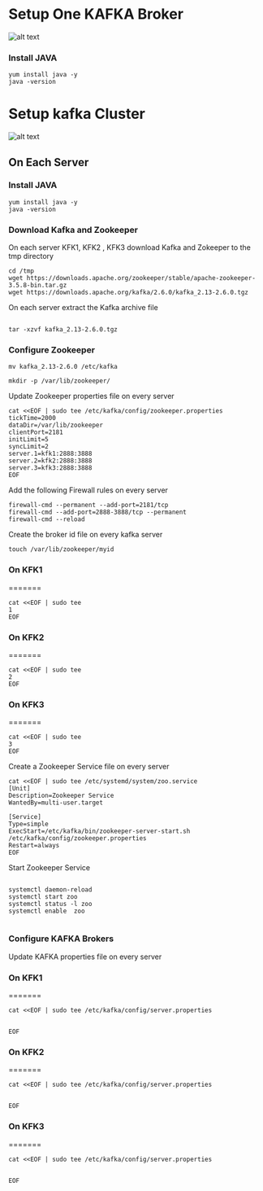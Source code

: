 # Setup One KAFKA Broker

![alt text](https://github.com/allamiro/KAFKA/blob/master/kafka-onebroker.PNG)


### Install JAVA 

```
yum install java -y
java -version
```







# Setup kafka  Cluster 

![alt text](https://github.com/allamiro/KAFKA/blob/master/kafka-cluster.PNG)


## On Each Server

### Install JAVA 

```
yum install java -y
java -version
```

### Download Kafka and Zookeeper

On each server KFK1, KFK2 , KFK3 download Kafka and Zokeeper to the tmp directory 

```
cd /tmp
wget https://downloads.apache.org/zookeeper/stable/apache-zookeeper-3.5.8-bin.tar.gz
wget https://downloads.apache.org/kafka/2.6.0/kafka_2.13-2.6.0.tgz

```

On each server extract the Kafka archive file 

```

tar -xzvf kafka_2.13-2.6.0.tgz

```


### Configure Zookeeper


```
mv kafka_2.13-2.6.0 /etc/kafka

mkdir -p /var/lib/zookeeper/
```

Update Zookeeper properties file on every server

```
cat <<EOF | sudo tee /etc/kafka/config/zookeeper.properties
tickTime=2000
dataDir=/var/lib/zookeeper
clientPort=2181
initLimit=5
syncLimit=2
server.1=kfk1:2888:3888
server.2=kfk2:2888:3888
server.3=kfk3:2888:3888
EOF
```


Add the following Firewall rules on every server 

```
firewall-cmd --permanent --add-port=2181/tcp
firewall-cmd --add-port=2888-3888/tcp --permanent
firewall-cmd --reload
```
Create the broker id file on every kafka server

```
touch /var/lib/zookeeper/myid
```

### On KFK1
=======
```
cat <<EOF | sudo tee
1
EOF
```
### On KFK2
=======
```
cat <<EOF | sudo tee
2
EOF
```
### On KFK3
=======
```
cat <<EOF | sudo tee
3
EOF
```

Create a Zookeeper Service file on every server

```
cat <<EOF | sudo tee /etc/systemd/system/zoo.service
[Unit]
Description=Zookeeper Service
WantedBy=multi-user.target

[Service]
Type=simple
ExecStart=/etc/kafka/bin/zookeeper-server-start.sh /etc/kafka/config/zookeeper.properties
Restart=always
EOF
```


Start Zookeeper Service

```

systemctl daemon-reload
systemctl start zoo
systemctl status -l zoo
systemctl enable  zoo


```
### Configure KAFKA Brokers 


Update KAFKA properties file on every server

### On KFK1
=======

```
cat <<EOF | sudo tee /etc/kafka/config/server.properties


EOF
```



### On KFK2
=======

```
cat <<EOF | sudo tee /etc/kafka/config/server.properties


EOF
```


### On KFK3
=======

```
cat <<EOF | sudo tee /etc/kafka/config/server.properties


EOF
```








